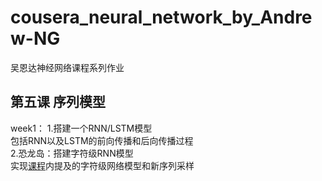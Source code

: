 # cousera_neural_network_by_Andrew-NG
吴恩达神经网络课程系列作业  
 ## 第五课 序列模型  
 week1：
1.搭建一个RNN/LSTM模型  
包括RNN以及LSTM的前向传播和后向传播过程    
2.恐龙岛：搭建字符级RNN模型  
实现[课程](https://blog.csdn.net/qq_39446239/article/details/89457676)内提及的字符级网络模型和新序列采样
